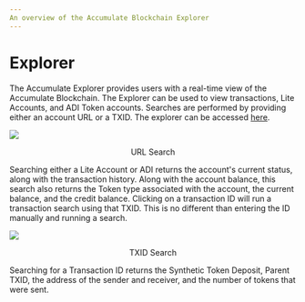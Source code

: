 ```yaml
---
An overview of the Accumulate Blockchain Explorer
---
```

# Explorer


The Accumulate Explorer provides users with a real-time view of the Accumulate Blockchain. The Explorer can be used to view transactions, Lite Accounts, and ADI Token accounts. Searches are performed by providing either an account URL or a TXID. The explorer can be accessed [here](https://explorer.accumulatenetwork.io).

![](https://files.gitbook.com/v0/b/gitbook-x-prod.appspot.com/o/spaces%2F-MhVaqCAmRpnPF2WUCP4%2Fuploads%2FMGFTfep7fN3rQQ8ugmcx%2FExplorer%20Account.png?alt=media&token=e33f948b-a97c-4f02-934d-a0c0d786e588)
<p align="center" >URL Search</p>

Searching either a Lite Account or ADI returns the account's current status, along with the transaction history.  Along with the account balance, this search also returns the Token type associated with the account, the current balance, and the credit balance. Clicking on a transaction ID will run a transaction search using that TXID. This is no different than entering the ID manually and running a search.

![](https://files.gitbook.com/v0/b/gitbook-x-prod.appspot.com/o/spaces%2F-MhVaqCAmRpnPF2WUCP4%2Fuploads%2FAokNLkFFXVJMy9qxLYbp%2FTXID%20Search.png?alt=media&token=9473de4e-b338-4f5f-baef-a01658c3cab0)
<p align="center">TXID Search</p>
Searching for a Transaction ID returns the Synthetic Token Deposit, Parent TXID, the address of the sender and receiver, and the number of tokens that were sent.
